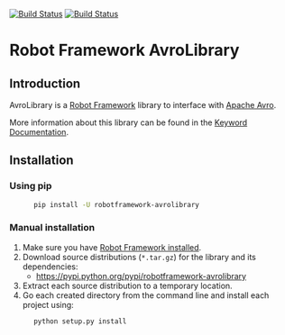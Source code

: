 
[![Build Status](https://travis-ci.org/s4int/robotframework-AvroLibrary.svg?branch=master)](https://travis-ci.org/s4int/robotframework-AvroLibrary)
[![Build Status](https://img.shields.io/pypi/v/robotframework-avrolibrary.svg?label=version)](https://pypi.python.org/pypi/robotframework-avrolibrary)

# Robot Framework AvroLibrary
## Introduction
AvroLibrary is a [Robot Framework](http://robotframework.org/) library to interface with [Apache Avro](https://avro.apache.org/).

More information about this library can be found in the [Keyword Documentation](https://rawgit.com/s4int/robotframework-AvroLibrary/master/doc/AvroLibrary.html).

## Installation
### Using pip
```bash
      pip install -U robotframework-avrolibrary
```

### Manual installation
1. Make sure you have [Robot Framework installed](http://code.google.com/p/robotframework/wiki/Installation).
2. Download source distributions (`*.tar.gz`) for the library and its dependencies:
      - https://pypi.python.org/pypi/robotframework-avrolibrary
3. Extract each source distribution to a temporary location.
4. Go each created directory from the command line and install each project using:

```bash
      python setup.py install
```